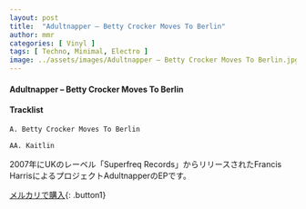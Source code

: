 ```yaml
---
layout: post
title:  "Adultnapper – Betty Crocker Moves To Berlin"
author: mmr
categories: [ Vinyl ]
tags: [ Techno, Minimal, Electro ]
image: ../assets/images/Adultnapper – Betty Crocker Moves To Berlin.jpg
---
```


#### Adultnapper – Betty Crocker Moves To Berlin

#### Tracklist
```md
A. Betty Crocker Moves To Berlin

AA. Kaitlin
```

2007年にUKのレーベル「Superfreq Records」からリリースされたFrancis HarrisによるプロジェクトAdultnapperのEPです。


[メルカリで購入](https://jp.mercari.com/item/m30208553606){: .button1}

